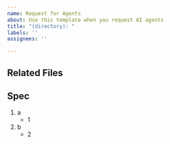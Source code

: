 ```yaml
---
name: Request for Agents
about: Use this template when you request AI agents
title: "(directory): "
labels: ''
assignees: ''

---
```


## Related Files

## Spec
1. a
   * 1
2. b
   * 2
